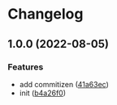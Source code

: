 # Changelog

## 1.0.0 (2022-08-05)


### Features

* add commitizen ([41a63ec](https://github.com/sklme/eslint-config/commit/41a63ec114ef19069700bc100b5a0a8061b2ad3f))
* init ([b4a26f0](https://github.com/sklme/eslint-config/commit/b4a26f000b52221eae3b4d4b149cbfbbd454930f))
